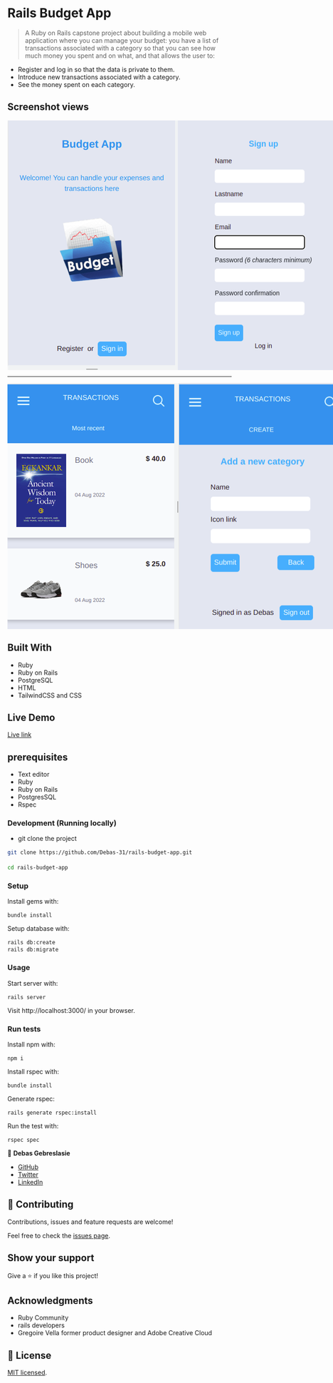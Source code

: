 # Rails Budget App
> A Ruby on Rails capstone project about building a mobile web application where you can manage your budget: you have a list of transactions associated     with a category so that you can see how much money you spent and on what, and that allows the user to:
  - Register and log in so that the data is private to them.
  - Introduce new transactions associated with a category.
  - See the money spent on each category.

## Screenshot views
<div style="display: flex; flex-direction: row;">
  <img src="./app/assets/images/homePage.png" /> 
  <img src="./app/assets/images/signup.png" />
  <img src="./app/assets/images/login.png" />
</div>
<hr>
<div style="display: flex; flex-direction: row;">
 <img src="./app/assets/images/transaction.png" />
 <img src="./app/assets/images/addCatagory.png" />
</div>

## Built With
- Ruby
- Ruby on Rails
- PostgreSQL
- HTML
- TailwindCSS and CSS
## Live Demo
 [Live link](https://serene-ocean-56296.herokuapp.com/)
## prerequisites
- Text editor
- Ruby
- Ruby on Rails
- PostgresSQL
- Rspec
### Development (Running locally)

- git clone the project

```bash 
git clone https://github.com/Debas-31/rails-budget-app.git

cd rails-budget-app
```


### Setup

Install gems with:

```
bundle install
```

Setup database with:

```
rails db:create
rails db:migrate
```

### Usage

Start server with:

```
rails server
```

Visit http://localhost:3000/ in your browser.

### Run tests

Install npm with:

```
npm i
```

Install rspec with:

```
bundle install
```
Generate rspec:

```
rails generate rspec:install
```

Run the test with:

```
rspec spec
```


👤 **Debas Gebreslasie**

- [GitHub](https://github.com/Debas-31)
- [Twitter](https://twitter.com/DEBSH76956492)
- [LinkedIn](https://www.linkedin.com/in/debas-gebrengus)

## 🤝 Contributing

Contributions, issues and feature requests are welcome!

Feel free to check the [issues page](https://github.com/Debas-31/rails-budget-app/issues).

## Show your support

Give a ⭐️ if you like this project!

## Acknowledgments
- Ruby Community
- rails developers
- Gregoire Vella former product designer and Adobe Creative Cloud

## 📝 License

[MIT licensed](https://github.com/Debas-31/rails-budget-app/blob/dev/LICENSE).
```
